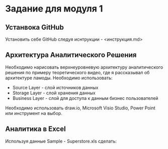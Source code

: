 # Задание для модуля 1

## Устанвока GitHub
Установить себе GitHub следуя иснтрукции - <инструкция.md>

## Архитектура Аналитического Решения
Необходимо нарисовать верхнеуровневую архитектуру аналитического решения по примеру теоретического видео, где я рассказывал об архитектуре ламоды. Необходимо использовать:
- Source Layer - слой источников данных
- Storage Layer - слой хранения данных 
- Business Layer - слой для доступа к данным бизнес пользователей

Необходимо использовать draw.io, Microsoft Visio Studio, Power Point или инструмент на выбор.

## Аналитика в Excel
Используя данные Sample - Superstore.xls сделать:
